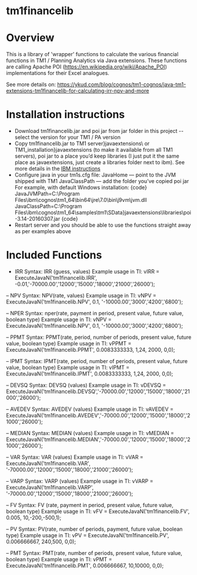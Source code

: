 # tm1financelib

# Overview

This is a library of 'wrapper' functions to calculate the various financial functions in TM1 / Planning Analytics via Java extensions. These functions are calling Apache POI (https://en.wikipedia.org/wiki/Apache_POI) implementations for their Excel analogues.

See more details on:
https://ykud.com/blog/cognos/tm1-cognos/java-tm1-extensions-tm1financelib-for-calculating-irr-npv-and-more

# Installation instructions

* Download tm1financelib.jar and poi jar from jar folder in this project -- select the version for your TM1 / PA version
* Copy tm1financelib.jar to TM1 server\}javaextensions\ or TM1_installation\}javaextensions (to make it available from all TM1 servers), poi jar to a place you’d keep libraries (I just put it the same place as javaextensions, just create a libraries folder next to ibm). See more details in the [IBM instructions](http://www.ibm.com/support/knowledgecenter/?lang=en#!/SS9RXT_10.3.0/com.ibm.swg.ba.cognos.tm1_turb.10.3.0.doc/c_tm1_enabling_configuring_java_extensions.html)
* Configure java in your tm1s.cfg file:
    JavaHome — point to the JVM shipped with TM1
    JavaClassPath — add the folder you’ve copied poi jar
 For example, with default Windows installation:
    {code}
    JavaJVMPath=C:\Program Files\ibm\cognos\tm1_64\bin64\jre\7.0\bin\j9vm\jvm.dll
    JavaClassPath=C:\Program Files\ibm\cognos\tm1_64\samples\tm1\SData\}javaextensions\libraries\poi-3.14-20160307.jar
    {code}
* Restart server and you should be able to use the functions straight away as per examples above



# Included Functions

* IRR
Syntax: IRR (guess, values)
Example usage in TI:
vIRR = ExecuteJavaN('tm1financelib.IRR', -0.01,'-70000.00','12000','15000','18000','21000','26000');

– NPV
Syntax: NPV(rate, values)
Example usage in TI:
vNPV = ExecuteJavaN('tm1financelib.NPV', 0.1, '-10000.00','3000','4200','6800');

– NPER
Syntax: nper(rate, payment in period, present value, future value, boolean type)
Example usage in TI:
vNPV =  ExecuteJavaN('tm1financelib.NPV', 0.1, '-10000.00','3000','4200','6800');

– PPMT
Syntax: PPMT(rate, period, number of periods, present value, future value, boolean type)
Example usage in TI:
vPPMT = ExecuteJavaN('tm1financelib.PPMT', 0.0083333333, 1,24, 2000, 0,0);

– IPMT
Syntax: IPMT(rate, period, number of periods, present value, future value, boolean type)
Example usage in TI:
vIPMT = ExecuteJavaN('tm1financelib.IPMT', 0.0083333333, 1,24, 2000, 0,0);

– DEVSQ
Syntax: DEVSQ (values)
Example usage in TI:
vDEVSQ = ExecuteJavaN('tm1financelib.DEVSQ','-70000.00','12000','15000','18000','21000','26000');

– AVEDEV
Syntax: AVEDEV (values)
Example usage in TI:
vAVEDEV = ExecuteJavaN('tm1financelib.AVEDEV','-70000.00','12000','15000','18000','21000','26000');

– MEDIAN
Syntax: MEDIAN (values)
Example usage in TI:
vMEDIAN = ExecuteJavaN('tm1financelib.MEDIAN','-70000.00','12000','15000','18000','21000','26000');

– VAR
Syntax: VAR (values)
Example usage in TI:
vVAR = ExecuteJavaN('tm1financelib.VAR', '-70000.00','12000','15000','18000','21000','26000');

– VARP
Syntax: VARP (values)
Example usage in TI:
vVARP = ExecuteJavaN('tm1financelib.VARP', '-70000.00','12000','15000','18000','21000','26000');

– FV
Syntax: FV (rate, payment in period, present value, future value, boolean type)
Example usage in TI:
vFV = ExecuteJavaN('tm1financelib.FV', 0.005, 10,-200,-500,1);

– PV
Syntax: PV(rate, number of periods, payment, future value, boolean type)
Example usage in TI:
vPV = ExecuteJavaN('tm1financelib.PV', 0.006666667, 240,500, 0,0);

– PMT
Syntax: PMT(rate, number of periods, present value, future value, boolean type)
Example usage in TI:
vPMT = ExecuteJavaN('tm1financelib.PMT', 0.006666667, 10,10000, 0,0);